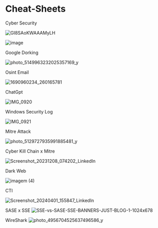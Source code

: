 # Cheat-Sheets

Cyber Security

![GI8SAoKWAAAMyLH](https://github.com/mrsoapsec/Cheat-Sheets/assets/112026131/bd1460c6-ce08-48a5-b289-0e209fa7a30e)

![image](https://github.com/mrsoapsec/Cheat-Sheets/assets/112026131/aa7679ff-0fdc-42aa-b63c-13cea8f63b87)

Google Dorking

![photo_5149963232025357169_y](https://github.com/mrsoapsec/Cheat-Sheets/assets/112026131/9a0ec771-b9d6-42d0-98ef-d8b9cdd47ed7)

Osint Email

![1690960234_260165781](https://github.com/mrsoapsec/Cheat-Sheets/assets/112026131/d2456653-0aa5-48db-9781-2a4533470153)

ChatGpt

![IMG_0920](https://github.com/mrsoapsec/Cheat-Sheets/assets/112026131/ac64456e-d58c-4e12-a5f9-fa3a7f187bce)

Windows Security Log

![IMG_0921](https://github.com/mrsoapsec/Cheat-Sheets/assets/112026131/e99aa610-bd8b-4f73-acbf-33a9f2f4fbd2)

Mitre Attack

![photo_5129727935991885481_y](https://github.com/mrsoapsec/Cheat-Sheets/assets/112026131/7bd3f785-187d-4295-b410-a7c78b8abcf7)

Cyber Kill Chain x Mitre

![Screenshot_20231208_074202_LinkedIn](https://github.com/mrsoapsec/Cheat-Sheets/assets/112026131/e6cd0733-862f-4c0f-bce6-a429ce626956)

Dark Web

![imagem (4)](https://github.com/mrsoapsec/Cheat-Sheets/assets/112026131/72474b55-8fb4-452d-8d23-eed685200107)

CTI

![Screenshot_20240401_155847_LinkedIn](https://github.com/mrsoapsec/Cheat-Sheets/assets/112026131/0738fd0f-007a-4ea2-b080-5267bc9e82bd)

SASE x SSE
![SSE-vs-SASE-SSE-BANNERS-JUST-BLOG-1-1024x678](https://github.com/mrsoapsec/Cheat-Sheets/assets/112026131/cbc44c72-e88c-425e-b3e1-b155ca597d85)

WireShark
![photo_4956704525637496586_y](https://github.com/user-attachments/assets/be82de02-1ae0-44ce-bb4c-a87b72a9d8e7)


